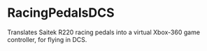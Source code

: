 # RacingPedalsDCS
Translates Saitek R220 racing pedals into a virtual Xbox-360 game controller, for flying in DCS.
